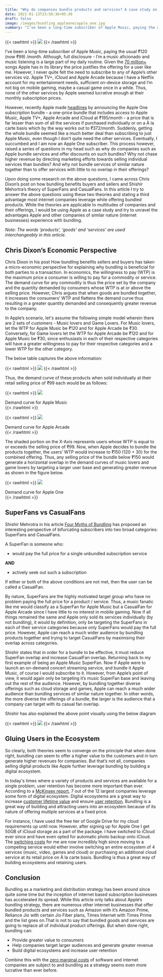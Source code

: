 ```yaml
---
title: "Why do companies bundle products and services? A case study on Apple"
date: 2021-01-13T23:50:36+05:30
draft: false
image: /images/bundling_appleone/apple_one.jpg
summary: "I’ve been a long-time subscriber of Apple Music, paying the usual ₹120 (now ₹99) /month. Although, full disclosure - I’m a music aficionado and ..."
---
```


{{< rawhtml >}}
<img src="/images/bundling_appleone/apple_one.jpg" class="cover">
{{< /rawhtml >}}

I’ve been a long-time subscriber of Apple Music, paying the usual ₹120 (now ₹99) /month. Although, full disclosure - I’m a music aficionado and music listening is a large part of my daily routine. Given the [70 million+](https://www.apple.com/apple-music/) songs Apple has in its library the price justifies the offering for a user like me. However, I never quite felt the need to subscribe to any of Apple’s other services viz. Apple TV+, iCloud and Apple Arcade because I have a Netflix account for my entertainment needs, sufficient on-device storage and I’m not big on mobile gaming, maybe a casual game once in a while. Thus, none of the other services by Apple seemed lucrative enough at their monthly subscription prices.

However, recently Apple made [headlines](https://www.bloomberg.com/news/articles/2020-09-15/apple-debuts-apple-one-subscription-bundles-its-twist-on-prime) by announcing the Apple One subscription bundle - a one-price bundle that includes access to Apple Music, Apple TV+, Apple Arcade and iCloud at ₹195/month - a price that is far lesser than sum of all the services if purchased individually or on a À la carte basis which by the way works out to ₹372/month. Suddenly, getting the whole bundle seemed like a much better deal than subscribing to just Apple Music, even though I don’t quite need the other services. Eventually, I succumbed and I am now an Apple One subscriber. This process however, raised a series of questions in my head such as why do companies such as Apple bundle services and offer discounts on such bundles? Why not chase higher revenue by directing marketing efforts towards selling individual services than bundles? And why not bundle services of similar nature together than to offer services with little to no overlap in their offerings?

Upon doing some research on the above questions, I came across Chris Dixon’s post on how bundling benefits buyers and sellers and Shishir Mehortra’s theory of SuperFans and CasualFans. In this article I try to answer the above questions using these two theories and stating a third advantage most internet companies leverage while offering bundled products. While the theories are applicable to multitudes of companies and their offerings, I would be using Apple as a case study and try to unravel the advantages Apple and other companies of similar nature (internet businesses) experience with bundling.

*Note: The words ‘products’, ‘goods’ and ‘services’ are used interchangeably in this article.*

## Chris Dixon’s Economic Perspective

Chris Dixon in his post How bundling benefits sellers and buyers has taken a micro-economic perspective for explaining why bundling is beneficial for both parties to a transaction. In economics, the willingness to pay (WTP) is the maximum price a consumer is willing to pay for a commodity or service. The demand curve for any commodity is thus the price set by the company and the quantity demanded by consumers whose WTP is at or above the selling price. However, Chris argues that when goods are bundled together, it increases the consumers’ WTP and flattens the demand curve thus resulting in a greater quantity demanded and consequently greater revenue to the company.

In Apple’s scenario, let's assume the following simple model wherein there are 2 sets of customers - Music lovers and Game Lovers. For Music lovers, let the WTP for Apple Music be ₹120 and for Apple Arcade be ₹30. Conversely, for Game lovers let the WTP for Apple Arcade be ₹120 and for Apple Music be ₹30, since enthusiasts in each of their respective categories will have a greater willingness to pay for their respective categories and a lower WTP for the other category.

The below table captures the above information:

{{< rawhtml >}}
<img src="/images/bundling_appleone/table.png" class="photos">
{{< /rawhtml >}}

Thus, the demand curve of these products when sold individually at their retail selling price of ₹99 each would be as follows:

{{< rawhtml >}}
<img src="/images/bundling_appleone/apple_music_demand_curve.png" class="photos">
<div class="caption">Demand curve for Apple Music</div>
{{< /rawhtml >}}



{{< rawhtml >}}
<img src="/images/bundling_appleone/apple_arcade_demand_curve.png" class="photos">
<div class="caption">Demand curve for Apple Arcade</div>
{{< /rawhtml >}}

The shaded portion on the X-Axis represents users whose WTP is equal to or exceeds the selling price of ₹99. Now, when Apple decides to bundle the products together, the users’ WTP would increase to ₹150 (120 + 30) for the combined offering. Thus, any selling price of the bundle below ₹150 would generate a horizontal overlap in the demand curves of music lovers and game lovers by targeting a larger user base and generating greater revenue as shown in the figure below.

{{< rawhtml >}}
<img src="/images/bundling_appleone/apple_one_demand_curve.png" class="photos">
<div class="caption">Demand curve for Apple One</div>
{{< /rawhtml >}}

## SuperFans vs CasualFans

Shishir Mehrotra in his article [Four Myths of Bundling](https://coda.io/@shishir/four-myths-of-bundling) has proposed an interesting perspective of bifurcating subscribers into two broad categories: SuperFans and CasualFans.

A SuperFan is someone who: 
* would pay the full price for a single unbundled subscription service

**AND**

* actively seek out such a subscription

If either or both of the above conditions are not met, then the user can be called a CasualFan.

By nature, SuperFans are the highly motivated target group who have no problem paying the full price for a product / service. Thus, a music fanatic like me would classify as a SuperFan for Apple Music but a CasualFan for Apple Arcade since I have little to no interest in mobile gaming. Now if all things remained the same and Apple only sold its services individually (by not bundling), it would by definition, only be targeting the SuperFans in each of their service categories because only SuperFans would pay the full price. However, Apple can reach a much wider audience by bundling products together and trying to target CasualFans by maximising their overlap across categories.

Shishir states that in order for a bundle to be effective, it must reduce SuperFan overlap and increase CasualFan overlap. Returning back to my first example of being an Apple Music SuperFan. Now if Apple were to launch an on-demand concert streaming service, and bundle it Apple Music, of course I would subscribe to it. However, from Apple’s point of view, it would again only be targeting it’s music SuperFan base and leaving out the rest of the audience. However, by bundling together diverse offerings such as cloud storage and games, Apple can reach a much wider audience than bundling services of similar nature together. In other words, the more diverse the offerings of a bundle, the larger is the audience that a company can target with its casual fan overlap.

Shishir has also explained the above point visually using the below diagram

{{< rawhtml >}}
<img src="/images/bundling_appleone/four_myths_of_bundling.png" class="photos">
{{< /rawhtml >}}

## Gluing Users in the Ecosystem

So clearly,  both theories seem to converge on the principle that when done right, bundling can seem to offer a higher value to the customers and in turn generate higher revenues for companies. But that’s not all, companies selling digital products like Apple further leverage bundling by building a digital ecosystem.

In today's times where a variety of products and services are available for a single problem, user retention has become more important than ever. According to a [McKinsey report](https://www.mckinsey.com/business-functions/strategy-and-corporate-finance/our-insights/the-strategy-and-corporate-finance-blog/if-youre-not-building-an-ecosystem-chances-are-your-competitors-are), 7 out of the 12 largest companies leverage some form of digital ecosystem. Digital ecosystems are a great way to increase [customer lifetime value](https://en.wikipedia.org/wiki/Customer_lifetime_value) and ensure [user retention](https://en.wikipedia.org/wiki/Customer_retention). Bundling is a great way of building and attracting users into an ecosystem because of its nature of offering multiple services at a fixed price.

For instance, I have used the free tier of Google Drive for my cloud requirements up until now. However, after signing up for Apple One I get 50GB of iCloud storage as a part of the package. I have switched to iCloud ever since and have even opted for automatic photo backup onto iCloud. The [switching costs](https://en.wikipedia.org/wiki/Switching_barriers) for me are now incredibly high since moving to a competing service would either involve switching an entire ecosystem of 4 services (music, video, games and cloud) or purchasing an additional cloud service at its retail price on À la carte basis. Bundling is thus a great way of building ecosystems and retaining users. 

## Conclusion

Bundling as a marketing and distribution strategy has been around since quite some time but the inception of internet based subscription businesses has accelerated its spread. While this article only talks about Apple’s bundling strategy, there are numerous other internet businesses that offer bundled products and services such as Amazon with it’s Amazon Prime, Reliance Jio with certain Jio Fiber plans, Times Internet with Times Prime and the list goes on.That is not to say that bundled goods and services are going to replace all of individual product offerings. But when done right, bundling can:
* Provide greater value to consumers
* Help companies target larger audiences and generate greater revenue
* Build digital ecosystems and increase user retention

Combine this with the [zero marginal costs](https://stratechery.com/2019/what-is-a-tech-company/) of software and internet companies are subject to and bundling as a strategy seems even more lucrative than ever before.